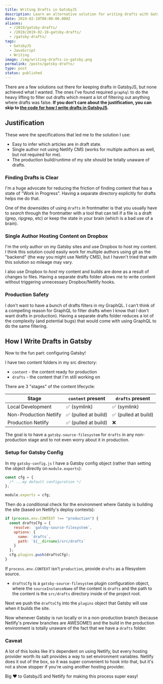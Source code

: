 ```yaml
---
title: Writing Drafts in GatsbyJS
description: Learn an alternative solution for writing drafts with GatsbyJS
date: 2019-02-10T00:00:00.000Z
aliases:
  - /2019/gatsby-drafts/
  - /2019/2019-02-10-gatsby-drafts/
  - /gatsby-drafts/
tags:
  - GatsbyJS
  - JavaScript
  - Writing
image: /img/writing-drafts-in-gatsby.png
permalink: /posts/gatsby-drafts/
type: post
status: published
---
```




There are a few solutions out there for keeping drafts in GatsbyJS, but none achieved what I wanted. The ones I've found required `graphql` to do the heavy lifting to filter out drafts which meant a lot of filtering out anything where drafts was false. **If you don't care about the justification, you can skip to [the code for how I write drafts in GatsbyJS](/gatsby-drafts/#how-i-write-drafts-in-gatsby).**

## Justification

These were the specifications that led me to the solution I use:

- Easy to infer which articles are in draft state.
- Single author not using Netlify CMS (works for multiple authors as well, but not required for me).
- The production build/runtime of my site should be totally unaware of drafts.

### Finding Drafts is Clear

I'm a huge advocate for reducing the friction of finding content that has a state of "Work in Progress". Having a separate directory explicitly for drafts helps me do that.

One of the downsides of using `drafts` in frontmatter is that you usually have to _search_ through the frontmatter with a tool that can tell if a file is a draft (grep, ripgrep, etc) _or_ keep the state in your brain (which is a bad use of a brain).

### Single Author Hosting Content on Dropbox

I'm the only author on my Gatsby sites and use Dropbox to host my content. I think this solution could easily work for multiple authors using git as the "backend" (the way you might use Netlify CMS), but I haven't tried that with this solution so mileage may vary.

I also use Dropbox to _host_ my content and builds are done as a result of changes to files. Having a separate drafts folder allows me to write content without triggering unnecessary Dropbox/Netlify hooks.

### Production Safety

I don't want to have a bunch of drafts filters in my GraphQL. I can't think of a compelling reason for GraphQL to filter drafts when I know that I don't want drafts in production). Having a separate drafts folder reduces a lot of the complexity (and potential bugs) that would come with using GraphQL to do the same filtering.

## How I Write Drafts in Gatsby

Now to the fun part: configuring Gatsby!

I have two content folders in my src directory:

- `content` - the content ready for production
- `drafts` - the content that I'm still working on

There are 3 "stages" of the content lifecycle:

| Stage                  | `content` present   | `drafts` present    |
| ---------------------- | ------------------- | ------------------- |
| Local Development      | ✅ (symlink)         | ✅ (symlink)         |
| Non-Production Netlify | ✅ (pulled at build) | ✅ (pulled at build) |
| Production Netlify     | ✅ (pulled at build) | ❌                   |

The goal is to have a `gatsby-source-filesystem` for `drafts` in any non-production stage and to not even worry about it in production.

### Setup for Gatsby Config

In my `gatsby-config.js` I have a Gatsby config object (rather than setting the object directly on `module.exports`):

```js
const cfg = {
  /* ...my default configuration */
};

module.exports = cfg;
```

Then do a conditional check for the environment where Gatsby is building the site (based on Netlify's deploy contexts):

```js
if (process.env.CONTEXT !== "production") {
  const draftsCfg = {
    resolve: `gatsby-source-filesystem`,
    options: {
      name: `drafts`,
      path: `${__dirname}/src/drafts`
    }
  };
  cfg.plugins.push(draftsCfg);
}
```

If `process.env.CONTEXT` isn't `production`, provide `drafts` as a filesystem source.

- `draftsCfg` is a `gatsby-source-filesystem` plugin configuration object, where the `sourceInstanceName` of the content is `drafts` and the path to the content is the `src/drafts` directory inside  of the project root.

Next we push the `draftsCfg` into the `plugins` object that Gatsby will use when it builds the site.

Now whenever Gatsby is run locally or in a non-production branch (because Netlify's preview branches are AWESOME!) and the build in the production environment is totally unaware of the fact that we have a `drafts` folder.

### Caveat

A lot of this looks like it's dependent on using Netlify, but every hosting provider worth its salt provides a way to set environment variables. Netlify does it out of the box, so it was super convenient to hook into that, but it's not a show stopper if you're using another hosting provider.

Big ❤️ to GatsbyJS and Netlify for making this process super easy!
